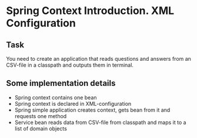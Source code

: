 # Spring Context Introduction. XML Configuration

## Task
You need to create an application that reads questions and answers from an CSV-file in a classpath and outputs them in terminal.

## Some implementation details
* Spring context contains one bean
* Spring context is declared in XML-configuration
* Spring simple application creates context, gets bean from it and requests one method
* Service bean reads data from CSV-file from classpath and maps it to a list of domain objects
